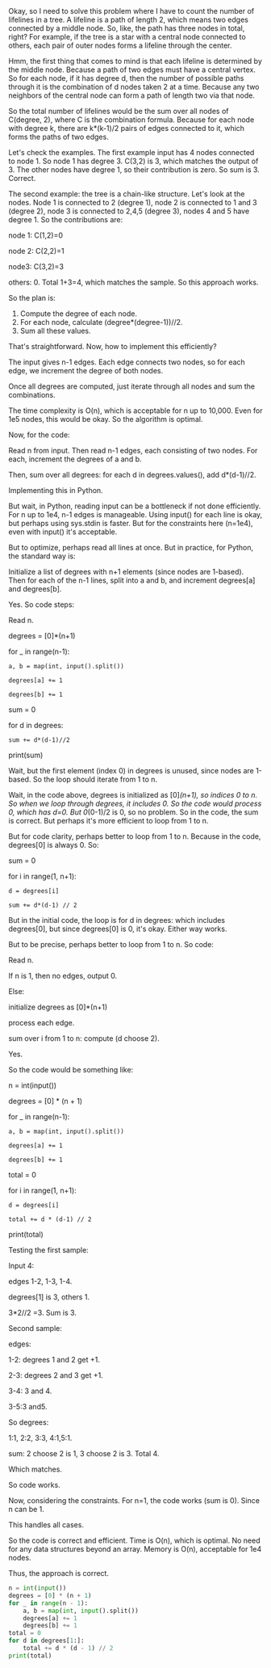 <think>
Okay, so I need to solve this problem where I have to count the number of lifelines in a tree. A lifeline is a path of length 2, which means two edges connected by a middle node. So, like, the path has three nodes in total, right? For example, if the tree is a star with a central node connected to others, each pair of outer nodes forms a lifeline through the center.

Hmm, the first thing that comes to mind is that each lifeline is determined by the middle node. Because a path of two edges must have a central vertex. So for each node, if it has degree d, then the number of possible paths through it is the combination of d nodes taken 2 at a time. Because any two neighbors of the central node can form a path of length two via that node.

So the total number of lifelines would be the sum over all nodes of C(degree, 2), where C is the combination formula. Because for each node with degree k, there are k*(k-1)/2 pairs of edges connected to it, which forms the paths of two edges.

Let's check the examples. The first example input has 4 nodes connected to node 1. So node 1 has degree 3. C(3,2) is 3, which matches the output of 3. The other nodes have degree 1, so their contribution is zero. So sum is 3. Correct.

The second example: the tree is a chain-like structure. Let's look at the nodes. Node 1 is connected to 2 (degree 1), node 2 is connected to 1 and 3 (degree 2), node 3 is connected to 2,4,5 (degree 3), nodes 4 and 5 have degree 1. So the contributions are:

node 1: C(1,2)=0

node 2: C(2,2)=1

node3: C(3,2)=3

others: 0. Total 1+3=4, which matches the sample. So this approach works.

So the plan is:

1. Compute the degree of each node.
2. For each node, calculate (degree*(degree-1))//2.
3. Sum all these values.

That's straightforward. Now, how to implement this efficiently?

The input gives n-1 edges. Each edge connects two nodes, so for each edge, we increment the degree of both nodes.

Once all degrees are computed, just iterate through all nodes and sum the combinations.

The time complexity is O(n), which is acceptable for n up to 10,000. Even for 1e5 nodes, this would be okay. So the algorithm is optimal.

Now, for the code:

Read n from input. Then read n-1 edges, each consisting of two nodes. For each, increment the degrees of a and b.

Then, sum over all degrees: for each d in degrees.values(), add d*(d-1)//2.

Implementing this in Python.

But wait, in Python, reading input can be a bottleneck if not done efficiently. For n up to 1e4, n-1 edges is manageable. Using input() for each line is okay, but perhaps using sys.stdin is faster. But for the constraints here (n=1e4), even with input() it's acceptable.

But to optimize, perhaps read all lines at once. But in practice, for Python, the standard way is:

Initialize a list of degrees with n+1 elements (since nodes are 1-based). Then for each of the n-1 lines, split into a and b, and increment degrees[a] and degrees[b].

Yes. So code steps:

Read n.

degrees = [0]*(n+1)

for _ in range(n-1):

    a, b = map(int, input().split())

    degrees[a] += 1

    degrees[b] += 1

sum = 0

for d in degrees:

    sum += d*(d-1)//2

print(sum)

Wait, but the first element (index 0) in degrees is unused, since nodes are 1-based. So the loop should iterate from 1 to n.

Wait, in the code above, degrees is initialized as [0]*(n+1), so indices 0 to n. So when we loop through degrees, it includes 0. So the code would process 0, which has d=0. But 0*(0-1)/2 is 0, so no problem. So in the code, the sum is correct. But perhaps it's more efficient to loop from 1 to n.

But for code clarity, perhaps better to loop from 1 to n. Because in the code, degrees[0] is always 0. So:

sum = 0

for i in range(1, n+1):

    d = degrees[i]

    sum += d*(d-1) // 2

But in the initial code, the loop is for d in degrees: which includes degrees[0], but since degrees[0] is 0, it's okay. Either way works.

But to be precise, perhaps better to loop from 1 to n. So code:

Read n.

If n is 1, then no edges, output 0.

Else:

initialize degrees as [0]*(n+1)

process each edge.

sum over i from 1 to n: compute (d choose 2).

Yes.

So the code would be something like:

n = int(input())

degrees = [0] * (n + 1)

for _ in range(n-1):

    a, b = map(int, input().split())

    degrees[a] += 1

    degrees[b] += 1

total = 0

for i in range(1, n+1):

    d = degrees[i]

    total += d * (d-1) // 2

print(total)

Testing the first sample:

Input 4:

edges 1-2, 1-3, 1-4.

degrees[1] is 3, others 1.

3*2//2 =3. Sum is 3.

Second sample:

edges:

1-2: degrees 1 and 2 get +1.

2-3: degrees 2 and 3 get +1.

3-4: 3 and 4.

3-5:3 and5.

So degrees:

1:1, 2:2, 3:3, 4:1,5:1.

sum: 2 choose 2 is 1, 3 choose 2 is 3. Total 4.

Which matches.

So code works.

Now, considering the constraints. For n=1, the code works (sum is 0). Since n can be 1.

This handles all cases.

So the code is correct and efficient. Time is O(n), which is optimal. No need for any data structures beyond an array. Memory is O(n), acceptable for 1e4 nodes.

Thus, the approach is correct.
</think>

```python
n = int(input())
degrees = [0] * (n + 1)
for _ in range(n - 1):
    a, b = map(int, input().split())
    degrees[a] += 1
    degrees[b] += 1
total = 0
for d in degrees[1:]:
    total += d * (d - 1) // 2
print(total)
```